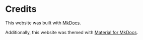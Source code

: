 # Credits

This website was built with [MkDocs](https://www.mkdocs.org).

Additionally, this website was themed with [Material for MkDocs](https://squidfunk.github.io/mkdocs-material/).

